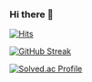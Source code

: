 ### Hi there 🐣    
[![Hits](https://hits.seeyoufarm.com/api/count/incr/badge.svg?url=https%3A%2F%2Fgithub.com%2Fjungo0&count_bg=%23769DF9&title_bg=%233C4364&icon=github.svg&icon_color=%23FFFFFF&title=hits&edge_flat=false)](https://hits.seeyoufarm.com)
       
[![GitHub Streak](https://github-readme-streak-stats.herokuapp.com/?user=dkssud8150&theme=tokyonight)](https://git.io/streak-stats)
    
[![Solved.ac Profile](http://mazassumnida.wtf/api/v2/generate_badge?boj=jungo501)](https://solved.ac/jungo501/)
      
<!--  
**jungo0/jungo0** is a ✨ _special_ ✨ repository because its `README.md` (this file) appears on your GitHub profile.
   
Here are some ideas to get you started: 
 
- 🔭 I’m currently working on ...
- 🌱 I’m currently learning ...
- 👯 I’m looking to collaborate on ...
- 🤔 I’m looking for help with ...
- 💬 Ask me about ...
- 📫 How to reach me: ...
- 😄 Pronouns: ...
- ⚡ Fun fact: ... 
-->
   
